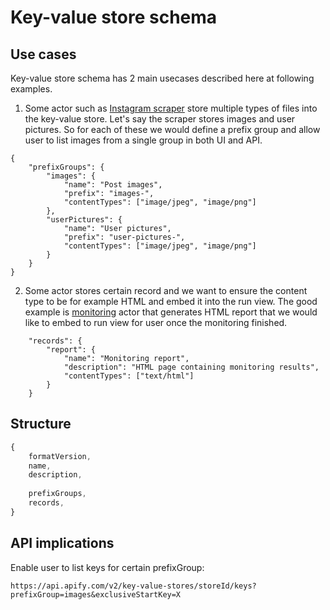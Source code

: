 # Key-value store schema

## Use cases

Key-value store schema has 2 main usecases described here at following examples. 

1. Some actor such as [Instagram scraper](https://apify.com/jaroslavhejlek/instagram-scraper)
store multiple types of files into the key-value store. Let's say the scraper stores images and user pictures.
So for each of these we would define a prefix group and allow user to list images from a single group in both
UI and API.

```
{
    "prefixGroups": {
        "images": {
            "name": "Post images",
            "prefix": "images-",
            "contentTypes": ["image/jpeg", "image/png"]
        },
        "userPictures": {
            "name": "User pictures",
            "prefix": "user-pictures-",
            "contentTypes": ["image/jpeg", "image/png"]
        }
    }
}
```

2. Some actor stores certain record and we want to ensure the content type to be for example HTML and embed it into the run view.
The good example is [monitoring](https://apify.com/apify/monitoring#check-frequency) actor that generates HTML report that we would
like to embed to run view for user once the monitoring finished.

```
    "records": {
        "report": {
            "name": "Monitoring report",
            "description": "HTML page containing monitoring results",
            "contentTypes": ["text/html"]
        }
    }
```

## Structure

```js
{
    formatVersion,
    name,
    description,
    
    prefixGroups,
    records,
}
```

## API implications

Enable user to list keys for certain prefixGroup:

```
https://api.apify.com/v2/key-value-stores/storeId/keys?prefixGroup=images&exclusiveStartKey=X
```
